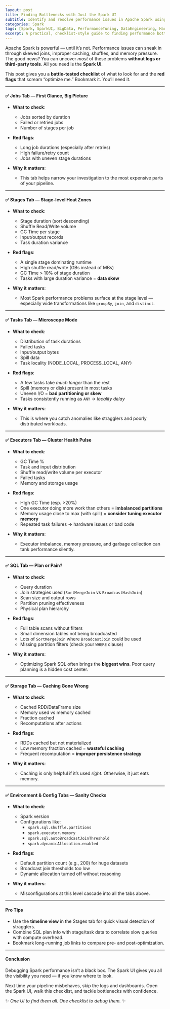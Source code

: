 ```yaml
---
layout: post
title: Finding Bottlenecks with Just the Spark UI
subtitle: Identify and resolve performance issues in Apache Spark using this battle-tested checklist for Spark UI analysis
categories: Spark
tags: [Spark, SparkUI, BigData, PerformanceTuning, DataEngineering, Hadoop, SparkSQL]
excerpt: A practical, checklist-style guide to finding performance bottlenecks in Apache Spark using only the Spark UI. Includes what to check, common red flags, and real-world tuning tips for intermediate to advanced users.
---
```

Apache Spark is powerful — until it’s not. Performance issues can sneak in through skewed joins, improper caching, shuffles, and memory pressure. The good news? You can uncover *most* of these problems **without logs or third-party tools**. All you need is the **Spark UI**.

This post gives you a **battle-tested checklist** of what to look for and the **red flags** that scream “optimize me.” Bookmark it. You’ll need it.

---

#### ✅ Jobs Tab — First Glance, Big Picture

- **What to check**:
  - Jobs sorted by duration
  - Failed or retried jobs
  - Number of stages per job

- **Red flags**:
  - Long job durations (especially after retries)
  - High failure/retry count
  - Jobs with uneven stage durations

- **Why it matters**:
  - This tab helps narrow your investigation to the most expensive parts of your pipeline.

---

#### ✅ Stages Tab — Stage-level Heat Zones

- **What to check**:
  - Stage duration (sort descending)
  - Shuffle Read/Write volume
  - GC Time per stage
  - Input/output records
  - Task duration variance

- **Red flags**:
  - A single stage dominating runtime
  - High shuffle read/write (GBs instead of MBs)
  - GC Time > 10% of stage duration
  - Tasks with large duration variance = **data skew**

- **Why it matters**:
  - Most Spark performance problems surface at the stage level — especially wide transformations like `groupBy`, `join`, and `distinct`.

---

#### ✅ Tasks Tab — Microscope Mode

- **What to check**:
  - Distribution of task durations
  - Failed tasks
  - Input/output bytes
  - Spill data
  - Task locality (NODE_LOCAL, PROCESS_LOCAL, ANY)

- **Red flags**:
  - A few tasks take *much longer* than the rest
  - Spill (memory or disk) present in most tasks
  - Uneven I/O = **bad partitioning or skew**
  - Tasks consistently running as `ANY` → *locality delay*

- **Why it matters**:
  - This is where you catch anomalies like stragglers and poorly distributed workloads.

---

#### ✅ Executors Tab — Cluster Health Pulse

- **What to check**:
  - GC Time %
  - Task and input distribution
  - Shuffle read/write volume per executor
  - Failed tasks
  - Memory and storage usage

- **Red flags**:
  - High GC Time (esp. >20%)
  - One executor doing more work than others = **imbalanced partitions**
  - Memory usage close to max (with spill) = **consider tuning executor memory**
  - Repeated task failures → hardware issues or bad code

- **Why it matters**:
  - Executor imbalance, memory pressure, and garbage collection can tank performance silently.

---

#### ✅ SQL Tab — Plan or Pain?

- **What to check**:
  - Query duration
  - Join strategies used (`SortMergeJoin` vs `BroadcastHashJoin`)
  - Scan size and output rows
  - Partition pruning effectiveness
  - Physical plan hierarchy

- **Red flags**:
  - Full table scans without filters
  - Small dimension tables not being broadcasted
  - Lots of `SortMergeJoin` where `BroadcastJoin` could be used
  - Missing partition filters (check your `WHERE` clause)

- **Why it matters**:
  - Optimizing Spark SQL often brings the **biggest wins**. Poor query planning is a hidden cost center.

---

#### ✅ Storage Tab — Caching Gone Wrong

- **What to check**:
  - Cached RDD/DataFrame size
  - Memory used vs memory cached
  - Fraction cached
  - Recomputations after actions

- **Red flags**:
  - RDDs cached but not materialized
  - Low memory fraction cached = **wasteful caching**
  - Frequent recomputation = **improper persistence strategy**

- **Why it matters**:
  - Caching is only helpful if it’s used *right*. Otherwise, it just eats memory.

---

#### ✅ Environment & Config Tabs — Sanity Checks

- **What to check**:
  - Spark version
  - Configurations like:
    - `spark.sql.shuffle.partitions`
    - `spark.executor.memory`
    - `spark.sql.autoBroadcastJoinThreshold`
    - `spark.dynamicAllocation.enabled`

- **Red flags**:
  - Default partition count (e.g., 200) for huge datasets
  - Broadcast join thresholds too low
  - Dynamic allocation turned off without reasoning

- **Why it matters**:
  - Misconfigurations at this level cascade into all the tabs above.

---

#### Pro Tips

- Use the **timeline view** in the Stages tab for quick visual detection of stragglers.
- Combine SQL plan info with stage/task data to correlate slow queries with compute overhead.
- Bookmark long-running job links to compare pre- and post-optimization.

---

#### Conclusion

Debugging Spark performance isn’t a black box. The Spark UI gives you all the visibility you need — if you know where to look.

Next time your pipeline misbehaves, skip the logs and dashboards. Open the Spark UI, walk this checklist, and tackle bottlenecks with confidence.

✨ *One UI to find them all. One checklist to debug them.* ✨
